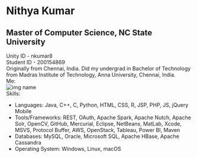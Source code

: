 # Nithya Kumar
## Master of Computer Science, NC State University 
Unity ID - nkumar8  
Student ID - 200154869  
Originally from Chennai, India. Did my undergrad in Bachelor of Technology from Madras Institute of Technology, Anna University, Chennai, India.  
Me:  
![img name](images/mypic.JPG)  
Skills:  
* Languages: Java, C++, C, Python, HTML, CSS, R, JSP, PHP, JS, jQuery Mobile  
* Tools/Frameworks: REST, OAuth, Apache Spark, Apache Nutch, Apache Solr, OpenCV, GitHub, Mercurial, Eclipse,
NetBeans, MatLab, Xcode, MSVS, Protocol Buffer, AWS, OpenStack, Tableau, Power BI, Maven  
* Databases: MySQL, Oracle, Microsoft SQL, Apache HBase, Apache Cassandra  
* Operating System: Windows, Linux, macOS
